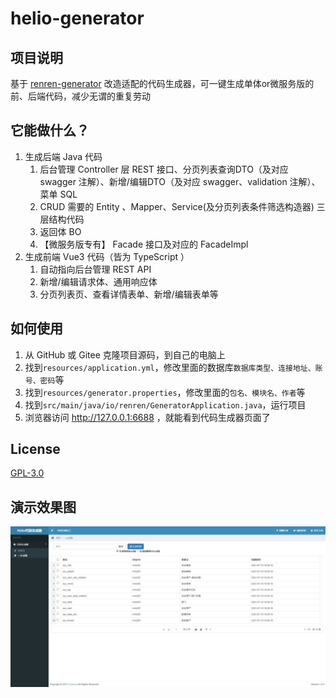 # helio-generator

## 项目说明
基于 [renren-generator](https://gitee.com/renrenio/renren-generator) 改造适配的代码生成器，可一键生成单体or微服务版的前、后端代码，减少无谓的重复劳动

## 它能做什么？
1. 生成后端 Java 代码
   1. 后台管理 Controller 层 REST 接口、分页列表查询DTO（及对应 swagger 注解）、新增/编辑DTO（及对应 swagger、validation 注解）、菜单 SQL
   2. CRUD 需要的 Entity 、Mapper、Service(及分页列表条件筛选构造器) 三层结构代码
   3. 返回体 BO
   4. 【微服务版专有】 Facade 接口及对应的 FacadeImpl
2. 生成前端 Vue3 代码（皆为 TypeScript ）
   1. 自动指向后台管理 REST API
   2. 新增/编辑请求体、通用响应体
   3. 分页列表页、查看详情表单、新增/编辑表单等
   
## 如何使用

1. 从 GitHub 或 Gitee 克隆项目源码，到自己的电脑上
2. 找到`resources/application.yml`，修改里面的数据库`数据库类型、连接地址、账号、密码`等
3. 找到`resources/generator.properties`，修改里面的`包名、模块名、作者`等
4. 找到`src/main/java/io/renren/GeneratorApplication.java`，运行项目
5. 浏览器访问 http://127.0.0.1:6688 ，就能看到代码生成器页面了

## License
[GPL-3.0](./LICENSE)

## 演示效果图
![](.readme_static/helio-generator-1.JPG)
